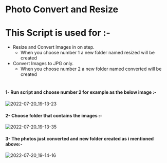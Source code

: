 # Photo Convert and Resize

# This Script is used for :-

* Resize and Convert Images in on step.
  * When you choose number 1 a new folder named resized will be created 
* Convert Images to JPG only.
  * When you choose number 2 a new folder named converted will be created 
 
 #
 <h4>1- Run script and choose number 2 for example as the below image :- </h4>
 
 ![2022-07-20_19-13-23](https://user-images.githubusercontent.com/95669926/180049341-003c3b3f-cd03-477a-a9a9-ed6f82f1a0b7.jpg)

 <h4>2- Choose folder that contains the images :- </h4>
 
 ![2022-07-20_19-13-35](https://user-images.githubusercontent.com/95669926/180049702-bcd51c33-a6f6-47e3-b12b-4255e354b949.jpg)

 <h4>3- The photos just converted and new folder created as i mentioned above:- </h4>
 
 ![2022-07-20_19-14-16](https://user-images.githubusercontent.com/95669926/180049873-1367dae7-45ce-4ee3-b421-62260c6d43ed.jpg)
